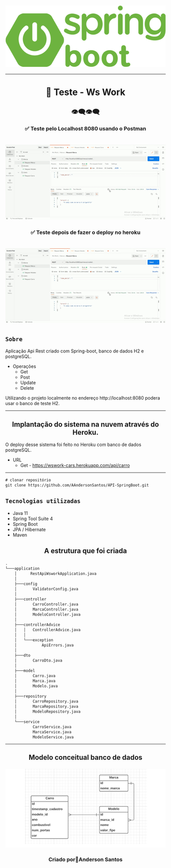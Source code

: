 
<h2 align="center"><img src="./img/logo-spring.png"></h2>

---

<h1 align="center">🚀 Teste - Ws Work </h1>

<h2 align="center">👁‍🗨👁‍🗨</h2>
<h3 align="center">✅ Teste pelo Localhost 8080 usando o Postman</h3>
<p>
<h1 align="center"><img src="./img/teste-local.gif"></h1>

<h3 align="center">✅ Teste depois de fazer o deploy no heroku</h3>
<p>
<h1 align="center"><img src="./img/teste-local.gif"></h1>

## **`Sobre`**

 Aplicação Api Rest criado com Spring-boot, banco de dados H2 e postgreSQL.

* Operações
    * Get
    * Post
    * Update
    * Delete

Utilizando o projeto localmente no endereço http://localhost:8080 podera usar o banco de teste H2. 

---
<h2 align="center">Implantação do sistema na nuvem através do Heroku.</h3>

O deploy desse sistema foi feito no Heroku com banco de dados postgreSQL. 

* URL
    * Get - https://wswork-cars.herokuapp.com/api/carro

---

```
# clonar repositório
git clone https://github.com/AAndersonSantos/API-SpringBoot.git
```
## **`Tecnologias utilizadas`**

* Java 11
* Spring Tool Suite 4
* Spring Boot
* JPA / Hibernate
* Maven

<h2 align="center">A estrutura que foi criada</h2>

```
.
└───application
    │      RestApiWsworkApplication.java
    │
    ├───config
    │       ValidatorConfig.java
    │
    ├───controller
    │       CarroController.java
    │       MarcaController.java
    │       ModeloController.java
    │
    ├───controllerAdvice
    │   │   ControllerAdvice.java
    │   │
    │   └───exception
    │           ApiErrors.java
    │
    ├───dto
    │       CarroDto.java
    │
    ├───model
    │       Carro.java
    │       Marca.java
    │       Modelo.java
    │
    ├───repository
    │       CarroRepository.java
    │       MarcaRepository.java
    │       ModeloRepository.java
    │
    └───service
            CarroService.java
            MarcaService.java
            ModeloService.java
```
---

<h2 align="center">Modelo conceitual banco de dados</h2>

<h3 align="center"><img src="./img/modelo-bd.png"></h3>

<h3 align="center">Criado por🤖Anderson Santos</h3>



